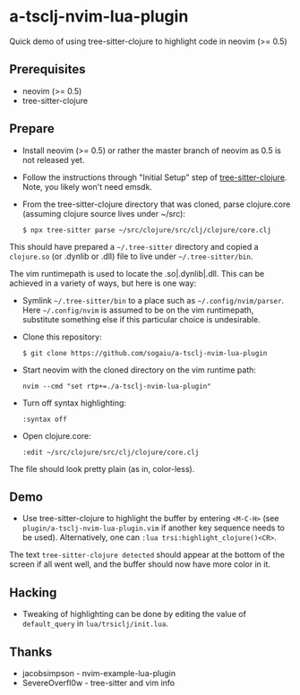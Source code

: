 # a-tsclj-nvim-lua-plugin

Quick demo of using tree-sitter-clojure to highlight code in neovim (>= 0.5)

## Prerequisites

* neovim (>= 0.5)
* tree-sitter-clojure

## Prepare

* Install neovim (>= 0.5) or rather the master branch of neovim as 0.5
  is not released yet.

* Follow the instructions through "Initial Setup" step of
  [tree-sitter-clojure](https://github.com/sogaiu/tree-sitter-clojure).
  Note, you likely won't need emsdk.

* From the tree-sitter-clojure directory that was cloned, parse
  clojure.core (assuming clojure source lives under ~/src):

  ```
  $ npx tree-sitter parse ~/src/clojure/src/clj/clojure/core.clj
  ```

This should have prepared a `~/.tree-sitter` directory and copied a
`clojure.so` (or .dynlib or .dll) file to live under
`~/.tree-sitter/bin`.

The vim runtimepath is used to locate the .so|.dynlib|.dll.  This can
be achieved in a variety of ways, but here is one way:

* Symlink `~/.tree-sitter/bin` to a place such as
  `~/.config/nvim/parser`.  Here `~/.config/nvim` is assumed to be on
  the vim runtimepath, substitute something else if this particular
  choice is undesirable.

* Clone this repository:

  ```
  $ git clone https://github.com/sogaiu/a-tsclj-nvim-lua-plugin
  ```

* Start neovim with the cloned directory on the vim runtime path:

  ```
  nvim --cmd "set rtp+=./a-tsclj-nvim-lua-plugin"
  ```

* Turn off syntax highlighting:

  ```
  :syntax off
  ```

* Open clojure.core:

  ```
  :edit ~/src/clojure/src/clj/clojure/core.clj
  ```

The file should look pretty plain (as in, color-less).

## Demo

* Use tree-sitter-clojure to highlight the buffer by entering
  `<M-C-H>` (see `plugin/a-tsclj-nvim-lua-plugin.vim` if another key
  sequence needs to be used).  Alternatively, one can `:lua
  trsi:highlight_clojure()<CR>`.

The text `tree-sitter-clojure detected` should appear at the bottom of
the screen if all went well, and the buffer should now have more color
in it.

## Hacking

* Tweaking of highlighting can be done by editing the value of
  `default_query` in `lua/trsiclj/init.lua`.

## Thanks

* jacobsimpson - nvim-example-lua-plugin 
* SevereOverfl0w - tree-sitter and vim info
